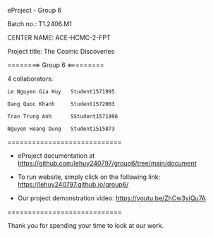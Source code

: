 eProject - Group 6

Batch no.: T1.2406.M1

CENTER NAME: ACE-HCMC-2-FPT

Project title: The Cosmic Discoveries

========> Group 6 <=========

4 collaborators:

    Le Nguyen Gia Huy	Student1571995

    Dang Quoc Khanh	    Student1572003
     
    Tran Trung Anh	    SStudent1571996

    Nguyen Hoang Dung   Student1515873
============================

- eProject documentation at https://github.com/lehuy240797/group6/tree/main/document

- To run website, simply click on the following link: https://lehuy240797.github.io/group6/

- Our project demonstration video: https://youtu.be/ZhCw3yiQu7A

============================

Thank you for spending your time to look at our work.
